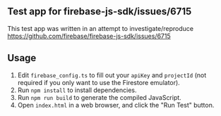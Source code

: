 ## Test app for firebase-js-sdk/issues/6715

This test app was written in an attempt to investigate/reproduce
https://github.com/firebase/firebase-js-sdk/issues/6715

## Usage

1. Edit `firebase_config.ts` to fill out your `apiKey` and `projectId`
   (not required if you only want to use the Firestore emulator).
2. Run `npm install` to install dependencies.
3. Run `npm run build` to generate the compiled JavaScript.
4. Open `index.html` in a web browser, and click the "Run Test" button.
